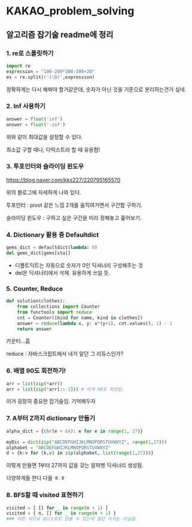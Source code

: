 # KAKAO_problem_solving

## 알고리즘 잡기술 readme에 정리



### 1. re로 스플릿하기

```python
import re
expression = "100-200*300-500+20"
ex = re.split(r'(\D)',expression)
```

정확하게는 다시 해봐야 할거같은데, 숫자가 아닌 것을 기준으로 분리하는건가 싶네.



### 2. Inf 사용하기

```python
answer = float('inf')
answer = float('-inf')
```

위와 같이 최대값을 설정할 수 있다.

최소값 구할 때나, 다익스트라 할 때 유용함!



### 3. 투포인터와 슬라이딩 윈도우

https://blog.naver.com/kks227/220795165570

위의 블로그에 자세하게 나와 있다.

투포인터 : pivot 같은 느낌 2개를 움직여가면서 구간합 구하기.

슬라이딩 윈도우 : 구하고 싶은 구간을 미리 정해놓고 훑어보기.



### 4. Dictionary 활용 중 Defaultdict

```python
gems_dict = defaultdict(lambda: 0)
del gems_dict[gems[sta]]
```

- 디폴트딕트는 자동으로 숫자가 0인 딕셔너리 구성해주는 것
- del은 딕셔너리에서 삭제. 유용하게 쓰일 듯.



### 5. Counter, Reduce
```python
def solution(clothes):
    from collections import Counter
    from functools import reduce
    cnt = Counter([kind for name, kind in clothes])
    answer = reduce(lambda x, y: x*(y+1), cnt.values(), 1) - 1
    return answer
```

카운터...흠

reduce : 자바스크립트에서 내가 알던 그 리듀스인가?



### 6. 배열 90도 회전하기!

```python
arr = list(zip(*arr))
arr = list(zip(*arr[::-1])) # 이게 90도 회전임.
```

이거 굉장히 중요한 잡기술임. 기억해두자



### 7. A부터 Z까지 dictionary 만들기

```python
alpha_dict = {chr(e + 64): e for e in range(1, 27)}

myDic = dict(zip("ABCDEFGHIJKLMNOPQRSTUVWXYZ", range(1,27)))
alphabet = "ABCDEFGHIJKLMNOPQRSTUVWXYZ"
d = {k:v for (k,v) in zip(alphabet, list(range(1,27)))}
```

이렇게 만들면 1부터 27까지 값을 갖는 알파벳 딕셔너리 생성됨.

다양하게들 한다 다들 ㅎ.ㅎ



### 8. BFS할 때 visited 표현하기

```python
visited = [ [] for _ in range(n + 1) ]
visited = { n, [] for _ in range(n + 1) }
### 이런 식으로 dict로도 만들 수 있는데 일단 이거는 아닐걸.
```





